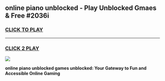 
## online piano unblocked - Play Unblocked Gmaes & Free #2036i
<h3>
<a href="https://news.freeplayer.one?title=online_piano_unblocked&ref=27F">CLICK TO PLAY</a></h3>
<hr>

<h3>
<a href="https://news.freeplayer.one?title=online_piano_unblocked&ref=27F">CLICK 2 PLAY</a>
  
</h3>

<a href="https://news.freeplayer.one?title=online_piano_unblocked&ref=27F/"><img src="https://clearcache.store/games.png"></a>


**online piano unblocked games unblocked: Your Gateway to Fun and Accessible Online Gaming**
